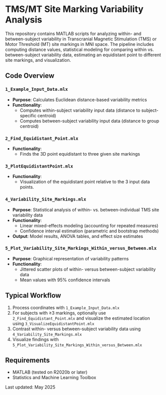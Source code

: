 # TMS/MT Site Marking Variability Analysis

This repository contains MATLAB scripts for analyzing within- and between-subject variability in Transcranial Magnetic Stimulation (TMS) or Motor Threshold (MT) site markings in MNI space. The pipeline includes computing distance values, statistical modeling for comparing within vs. between-subject variability data, estimating an equidistant point to different site markings, and visualization.

## Code Overview

### `1_Example_Input_Data.mlx`
- **Purpose**: Calculates Euclidean distance-based variability metrics
- **Functionality**:
  - Computes within-subject variability input data (distance to subject-specific centroid)
  - Computes between-subject variability input data (distance to group centroid)

### `2_Find_Equidistant_Point.mlx`
- **Functionality**:
  - Finds the 3D point equidistant to three given site markings

### `3_PlotEquidistantPoint.mlx`
- **Functionality**:
  - Visualization of the equidistant point relative to the 3 input data points.

### `4_Variability_Site_Markings.mlx`
- **Purpose**: Statistical analysis of within- vs. between-individual TMS site variability data
- **Functionality**:
  - Linear mixed-effects modeling (accounting for repeated measures)
  - Confidence interval estimation (parametric and bootstrap methods)
- **Output**: Model results, ANOVA tables, and effect size estimates

### `5_Plot_Variability_Site_Markings_Within_versus_Between.mlx`
- **Purpose**: Graphical representation of variability patterns
- **Functionality**:
  - Jittered scatter plots of within- versus between-subject variability data
  - Mean values with 95% confidence intervals

## Typical Workflow
1. Process coordinates with `1_Example_Input_Data.mlx`
2. For subjects with ≥3 markings, optionally use `2_Find_Equidistant_Point.mlx` and visualize the estimated location using `3_VisualizeEquidistantPoint.mlx`
3. Contrast within- versus between-subject variability data using `4_Variability_Site_Markings.mlx`
4. Visualize findings with `5_Plot_Variability_Site_Markings_Within_versus_Between.mlx`

## Requirements
- MATLAB (tested on R2020b or later)
- Statistics and Machine Learning Toolbox
 
Last updated: May 2025